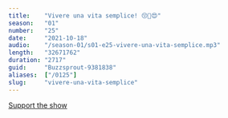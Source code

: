 ```yaml
---
title:    "Vivere una vita semplice! 😚🤩😍"
season:   "01"
number:   "25"
date:     "2021-10-18"
audio:    "/season-01/s01-e25-vivere-una-vita-semplice.mp3"
length:   "32671762"
duration: "2717"
guid:     "Buzzsprout-9381838"
aliases:  ["/0125"]
slug:     "vivere-una-vita-semplice"
---
```

[Support the show](https://bit.ly/offri-un-caffe)
                